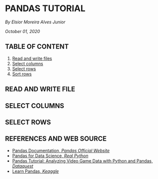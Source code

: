 ﻿# PANDAS TUTORIAL
*By Elsior Moreira Alves Junior*

*October 01, 2020*

## TABLE OF CONTENT
1. [Read and write files](#readfile)
2. [Select columns](#selectcolumns)
3. [Select rows](#selectrows)
4. [Sort rows](#sortrows)

## READ AND WRITE FILE <a name="readfile"></a>

## SELECT COLUMNS <a name="selectcolumns"></a>

## SELECT ROWS <a name="selectrows"></a>

## REFERENCES AND WEB SOURCE
* [Pandas Documentation, *Pandas Official Website*](https://pandas.pydata.org/pandas-docs/stable/index.html)
* [Pandas for Data Science, *Real Python*](https://realpython.com/learning-paths/pandas-data-science/)
* [Pandas Tutorial: Analyzing Video Game Data with Python and Pandas, *Dataquest*](https://www.dataquest.io/blog/pandas-python-tutorial/)
* [Learn Pandas, *Keaggle*](https://www.kaggle.com/learn/pandas)